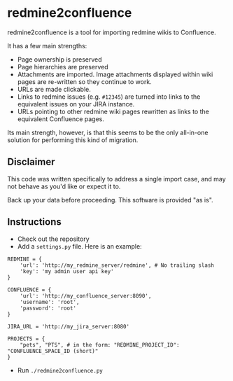 # redmine2confluence

redmine2confluence is a tool for importing redmine wikis to Confluence.

It has a few main strengths:

* Page ownership is preserved
* Page hierarchies are preserved
* Attachments are imported. Image attachments displayed within wiki pages are re-written so they continue to work.
* URLs are made clickable.
* Links to redmine issues (e.g. `#12345`) are turned into links to the equivalent issues on your JIRA instance.
* URLs pointing to other redmine wiki pages rewritten as links to the equivalent Confluence pages.

Its main strength, however, is that this seems to be the only all-in-one solution for performing this kind of migration.

## Disclaimer

This code was written specifically to address a single import case, and may not behave as you'd like or expect it to.

Back up your data before proceeding. This software is provided "as is".

## Instructions

* Check out the repository
* Add a `settings.py` file. Here is an example:

````
REDMINE = {
    'url': 'http://my_redmine_server/redmine', # No trailing slash
    'key': 'my admin user api key'
}

CONFLUENCE = {
    'url': 'http://my_confluence_server:8090',
    'username': 'root',
    'password': 'root'
}

JIRA_URL = 'http://my_jira_server:8080'

PROJECTS = {
    "pets", "PTS", # in the form: "REDMINE_PROJECT_ID": "CONFLUENCE_SPACE_ID (short)"
}
````

* Run `./redmine2confluence.py`
